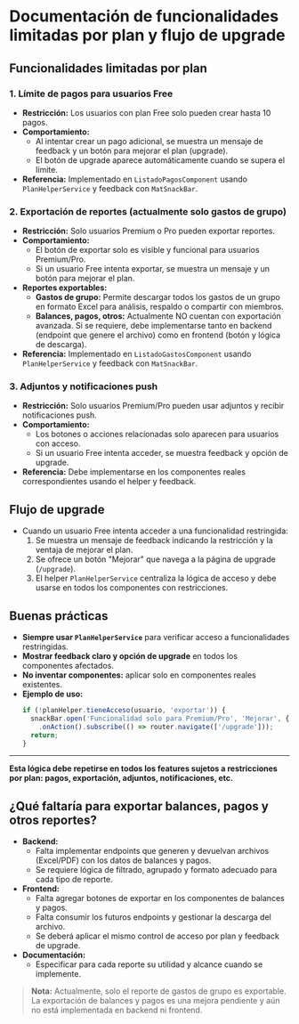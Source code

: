 # Documentación de funcionalidades limitadas por plan y flujo de upgrade

## Funcionalidades limitadas por plan

### 1. Límite de pagos para usuarios Free
- **Restricción:** Los usuarios con plan Free solo pueden crear hasta 10 pagos.
- **Comportamiento:**
  - Al intentar crear un pago adicional, se muestra un mensaje de feedback y un botón para mejorar el plan (upgrade).
  - El botón de upgrade aparece automáticamente cuando se supera el límite.
- **Referencia:** Implementado en `ListadoPagosComponent` usando `PlanHelperService` y feedback con `MatSnackBar`.

### 2. Exportación de reportes (actualmente solo gastos de grupo)
- **Restricción:** Solo usuarios Premium o Pro pueden exportar reportes.
- **Comportamiento:**
  - El botón de exportar solo es visible y funcional para usuarios Premium/Pro.
  - Si un usuario Free intenta exportar, se muestra un mensaje y un botón para mejorar el plan.
- **Reportes exportables:**
  - **Gastos de grupo:** Permite descargar todos los gastos de un grupo en formato Excel para análisis, respaldo o compartir con miembros.
  - **Balances, pagos, otros:** Actualmente NO cuentan con exportación avanzada. Si se requiere, debe implementarse tanto en backend (endpoint que genere el archivo) como en frontend (botón y lógica de descarga).
- **Referencia:** Implementado en `ListadoGastosComponent` usando `PlanHelperService` y feedback con `MatSnackBar`.

### 3. Adjuntos y notificaciones push
- **Restricción:** Solo usuarios Premium/Pro pueden usar adjuntos y recibir notificaciones push.
- **Comportamiento:**
  - Los botones o acciones relacionadas solo aparecen para usuarios con acceso.
  - Si un usuario Free intenta acceder, se muestra feedback y opción de upgrade.
- **Referencia:** Debe implementarse en los componentes reales correspondientes usando el helper y feedback.

## Flujo de upgrade
- Cuando un usuario Free intenta acceder a una funcionalidad restringida:
  1. Se muestra un mensaje de feedback indicando la restricción y la ventaja de mejorar el plan.
  2. Se ofrece un botón "Mejorar" que navega a la página de upgrade (`/upgrade`).
  3. El helper `PlanHelperService` centraliza la lógica de acceso y debe usarse en todos los componentes con restricciones.

## Buenas prácticas
- **Siempre usar `PlanHelperService`** para verificar acceso a funcionalidades restringidas.
- **Mostrar feedback claro y opción de upgrade** en todos los componentes afectados.
- **No inventar componentes:** aplicar solo en componentes reales existentes.
- **Ejemplo de uso:**
  ```typescript
  if (!planHelper.tieneAcceso(usuario, 'exportar')) {
    snackBar.open('Funcionalidad solo para Premium/Pro', 'Mejorar', { duration: 5000 })
      .onAction().subscribe(() => router.navigate(['/upgrade']));
    return;
  }
  ```

---

**Esta lógica debe repetirse en todos los features sujetos a restricciones por plan: pagos, exportación, adjuntos, notificaciones, etc.**

## ¿Qué faltaría para exportar balances, pagos y otros reportes?
- **Backend:**
  - Falta implementar endpoints que generen y devuelvan archivos (Excel/PDF) con los datos de balances y pagos.
  - Se requiere lógica de filtrado, agrupado y formato adecuado para cada tipo de reporte.
- **Frontend:**
  - Falta agregar botones de exportar en los componentes de balances y pagos.
  - Falta consumir los futuros endpoints y gestionar la descarga del archivo.
  - Se deberá aplicar el mismo control de acceso por plan y feedback de upgrade.
- **Documentación:**
  - Especificar para cada reporte su utilidad y alcance cuando se implemente.

> **Nota:** Actualmente, solo el reporte de gastos de grupo es exportable. La exportación de balances y pagos es una mejora pendiente y aún no está implementada en backend ni frontend.
